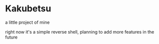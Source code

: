 # Kakubetsu
a little project of mine

right now it's a simple reverse shell, planning to add more features in the future
